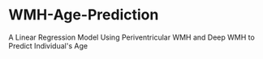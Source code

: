 # WMH-Age-Prediction
A Linear Regression Model Using Periventricular WMH and Deep WMH to Predict Individual's Age

